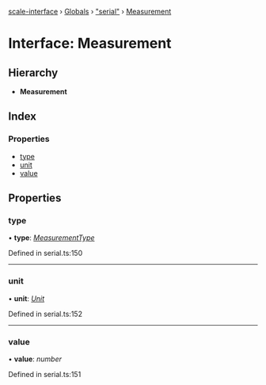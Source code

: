 [scale-interface](../README.md) › [Globals](../globals.md) › ["serial"](../modules/_serial_.md) › [Measurement](_serial_.measurement.md)

# Interface: Measurement

## Hierarchy

* **Measurement**

## Index

### Properties

* [type](_serial_.measurement.md#type)
* [unit](_serial_.measurement.md#unit)
* [value](_serial_.measurement.md#value)

## Properties

###  type

• **type**: *[MeasurementType](../enums/_serial_.measurementtype.md)*

Defined in serial.ts:150

___

###  unit

• **unit**: *[Unit](../modules/_serial_.md#unit)*

Defined in serial.ts:152

___

###  value

• **value**: *number*

Defined in serial.ts:151
